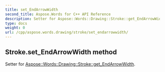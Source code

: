 ```yaml
---
title: set_EndArrowWidth
second_title: Aspose.Words for C++ API Reference
description: Setter for Aspose::Words::Drawing::Stroke::get_EndArrowWidth. 
type: docs
weight: 0
url: /cpp/aspose.words.drawing/stroke/set_endarrowwidth/
---
```

## Stroke.set_EndArrowWidth method


Setter for [Aspose::Words::Drawing::Stroke::get_EndArrowWidth](./get_endarrowwidth/).

